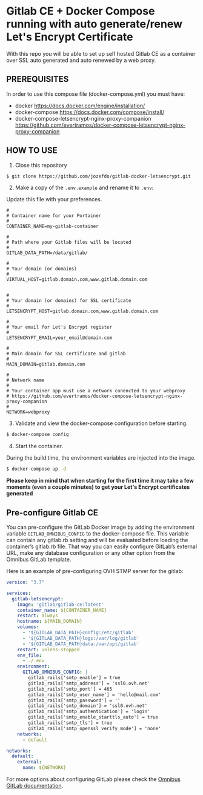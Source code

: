# Gitlab CE + Docker Compose running with auto generate/renew Let's Encrypt Certificate

With this repo you will be able to set up self hosted Gitlab CE as a container over SSL auto generated and auto renewed by a web proxy.

## PREREQUISITES

In order to use this compose file (docker-compose.yml) you must have:

- docker https://docs.docker.com/engine/installation/
- docker-compose https://docs.docker.com/compose/install/
- docker-compose-letsencrypt-nginx-proxy-companion https://github.com/evertramos/docker-compose-letsencrypt-nginx-proxy-companion

## HOW TO USE 

1. Close this repository

```bash
$ git clone https://github.com/jozefdo/gitlab-docker-letsencrypt.git
```

2. Make a copy of the `.env.example` and rename it to `.env`:

Update this file with your preferences.

```dotenv
#
# Container name for your Portainer
#
CONTAINER_NAME=my-gitlab-container

#
# Path where your Gitlab files will be located
#
GITLAB_DATA_PATH=/data/gitlab/

#
# Your domain (or domains)
#
VIRTUAL_HOST=gitlab.domain.com,www.gitlab.domain.com


#
# Your domain (or domains) for SSL certificate
#
LETSENCRYPT_HOST=gitlab.domain.com,www.gitlab.domain.com

#
# Your email for Let's Encrypt register
#
LETSENCRYPT_EMAIL=your_email@domain.com

#
# Main domain for SSL certificate and gitlab
#
MAIN_DOMAIN=gitlab.domain.com

#
# Network name
# 
# Your container app must use a network conencted to your webproxy 
# https://github.com/evertramos/docker-compose-letsencrypt-nginx-proxy-companion
#
NETWORK=webproxy
```
3. Validate and view the docker-compose configuration before starting.

```bash
$ docker-compose config
```

4. Start the container.

During the build time, the environment variables are injected into the image.

```bash
$ docker-compose up -d
```

**Please keep in mind that when starting for the first time it may take a few moments (even a couple minutes) to get your Let's Encrypt certificates generated**

## Pre-configure Gitlab CE

 You can pre-configure the GitLab Docker image by adding the environment variable `GITLAB_OMNIBUS_CONFIG` to the docker-compose file. This variable can contain any gitlab.rb setting and will be evaluated before loading the container’s gitlab.rb file. That way you can easily configure GitLab’s external URL, make any database configuration or any other option from the Omnibus GitLab template.

 Here is an example of pre-configuring OVH STMP server for the gitlab:

```yaml
version: "3.7"

services:
  gitlab-letsencrypt:
    image: 'gitlab/gitlab-ce:latest'
    container_name: ${CONTAINER_NAME}
    restart: always
    hostname: ${MAIN_DOMAIN}
    volumes:
      - '${GITLAB_DATA_PATH}config:/etc/gitlab'
      - '${GITLAB_DATA_PATH}logs:/var/log/gitlab'
      - '${GITLAB_DATA_PATH}data:/var/opt/gitlab'
    restart: unless-stopped
    env_file:
      - ./.env
    environment:
      GITLAB_OMNIBUS_CONFIG: |
        gitlab_rails['smtp_enable'] = true
        gitlab_rails['smtp_address'] = 'ssl0.ovh.net'
        gitlab_rails['smtp_port'] = 465
        gitlab_rails['smtp_user_name'] = 'hello@mail.com'
        gitlab_rails['smtp_password'] = ''
        gitlab_rails['smtp_domain'] = 'ssl0.ovh.net'
        gitlab_rails['smtp_authentication'] = 'login'
        gitlab_rails['smtp_enable_starttls_auto'] = true
        gitlab_rails['smtp_tls'] = true
        gitlab_rails['smtp_openssl_verify_mode'] = 'none'
    networks:
      - default

networks:
  default:
    external:
      name: ${NETWORK}
```

For more options about configuring GitLab please check the [Omnibus GitLab documentation](https://docs.gitlab.com/omnibus/settings/configuration.html).
